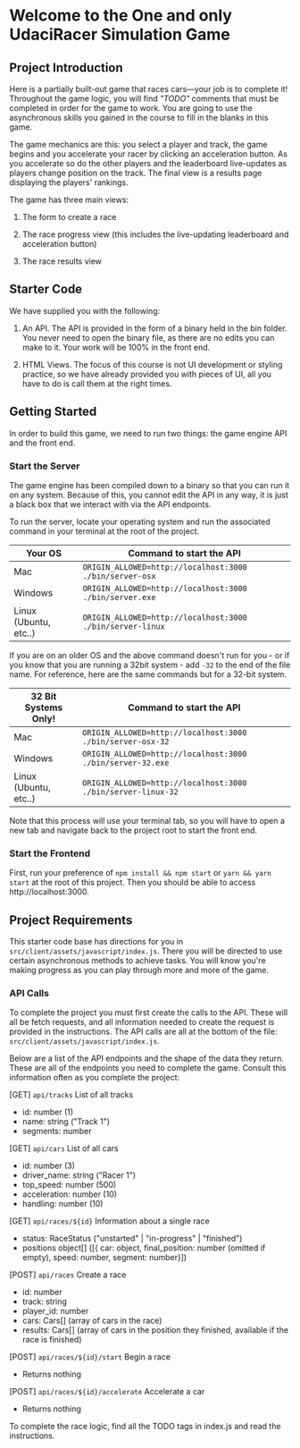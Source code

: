 # Welcome to the One and only UdaciRacer Simulation Game

## Project Introduction

Here is a partially built-out game that races cars—your job is to complete it! Throughout the game logic, you will find _"TODO"_ comments that must be completed in order for the game to work. You are going to use the asynchronous skills you gained in the course to fill in the blanks in this game.

The game mechanics are this: you select a player and track, the game begins and you accelerate your racer by clicking an acceleration button. As you accelerate so do the other players and the leaderboard live-updates as players change position on the track. The final view is a results page displaying the players' rankings.

The game has three main views:

1. The form to create a race

2. The race progress view (this includes the live-updating leaderboard and acceleration button)

3. The race results view

## Starter Code

We have supplied you with the following:

1. An API. The API is provided in the form of a binary held in the bin folder. You never need to open the binary file, as there are no edits you can make to it. Your work will be 100% in the front end.

2. HTML Views. The focus of this course is not UI development or styling practice, so we have already provided you with pieces of UI, all you have to do is call them at the right times.

## Getting Started

In order to build this game, we need to run two things: the game engine API and the front end.

### Start the Server

The game engine has been compiled down to a binary so that you can run it on any system. Because of this, you cannot edit the API in any way, it is just a black box that we interact with via the API endpoints.

To run the server, locate your operating system and run the associated command in your terminal at the root of the project.

| Your OS               | Command to start the API                                  |
| --------------------- | --------------------------------------------------------- |
| Mac                   | `ORIGIN_ALLOWED=http://localhost:3000 ./bin/server-osx`   |
| Windows               | `ORIGIN_ALLOWED=http://localhost:3000 ./bin/server.exe`   |
| Linux (Ubuntu, etc..) | `ORIGIN_ALLOWED=http://localhost:3000 ./bin/server-linux` |

If you are on an older OS and the above command doesn't run for you - or if you know that you are running a 32bit system - add `-32` to the end of the file name. For reference, here are the same commands but for a 32-bit system.

| 32 Bit Systems Only!  | Command to start the API                                     |
| --------------------- | ------------------------------------------------------------ |
| Mac                   | `ORIGIN_ALLOWED=http://localhost:3000 ./bin/server-osx-32`   |
| Windows               | `ORIGIN_ALLOWED=http://localhost:3000 ./bin/server-32.exe`   |
| Linux (Ubuntu, etc..) | `ORIGIN_ALLOWED=http://localhost:3000 ./bin/server-linux-32` |

Note that this process will use your terminal tab, so you will have to open a new tab and navigate back to the project root to start the front end.

### Start the Frontend

First, run your preference of `npm install && npm start` or `yarn && yarn start` at the root of this project. Then you should be able to access http://localhost:3000.

## Project Requirements

This starter code base has directions for you in `src/client/assets/javascript/index.js`. There you will be directed to use certain asynchronous methods to achieve tasks. You will know you're making progress as you can play through more and more of the game.

### API Calls

To complete the project you must first create the calls to the API. These will all be fetch requests, and all information needed to create the request is provided in the instructions. The API calls are all at the bottom of the file: `src/client/assets/javascript/index.js`.

Below are a list of the API endpoints and the shape of the data they return. These are all of the endpoints you need to complete the game. Consult this information often as you complete the project:

[GET] `api/tracks`
List of all tracks

- id: number (1)
- name: string ("Track 1")
- segments: number[]([87,47,29,31,78,25,80,76,60,14....])

[GET] `api/cars`
List of all cars

- id: number (3)
- driver_name: string ("Racer 1")
- top_speed: number (500)
- acceleration: number (10)
- handling: number (10)

[GET] `api/races/${id}`
Information about a single race

- status: RaceStatus ("unstarted" | "in-progress" | "finished")
- positions object[] ([{ car: object, final_position: number (omitted if empty), speed: number, segment: number}])

[POST] `api/races`
Create a race

- id: number
- track: string
- player_id: number
- cars: Cars[] (array of cars in the race)
- results: Cars[] (array of cars in the position they finished, available if the race is finished)

[POST] `api/races/${id}/start`
Begin a race

- Returns nothing

[POST] `api/races/${id}/accelerate`
Accelerate a car

- Returns nothing

To complete the race logic, find all the TODO tags in index.js and read the instructions.
